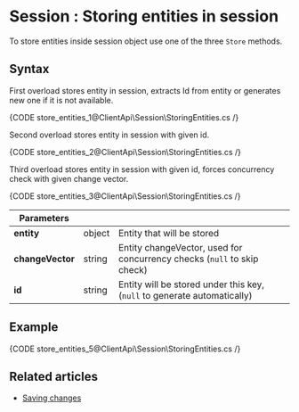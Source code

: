 # Session : Storing entities in session

To store entities inside session object use one of the three `Store` methods.

## Syntax

First overload stores entity in session, extracts Id from entity or generates new one if it is not available.

{CODE store_entities_1@ClientApi\Session\StoringEntities.cs /}

Second overload stores entity in session with given id.

{CODE store_entities_2@ClientApi\Session\StoringEntities.cs /}

Third overload stores entity in session with given id, forces concurrency check with given change vector.

{CODE store_entities_3@ClientApi\Session\StoringEntities.cs /}


| Parameters | | |
| ------------- | ------------- | ----- |
| **entity** | object | Entity that will be stored |
| **changeVector** | string | Entity changeVector, used for concurrency checks (`null` to skip check) |
| **id** | string | Entity will be stored under this key, (`null` to generate automatically) |

## Example

{CODE store_entities_5@ClientApi\Session\StoringEntities.cs /}

## Related articles

- [Saving changes](./saving-changes)  
